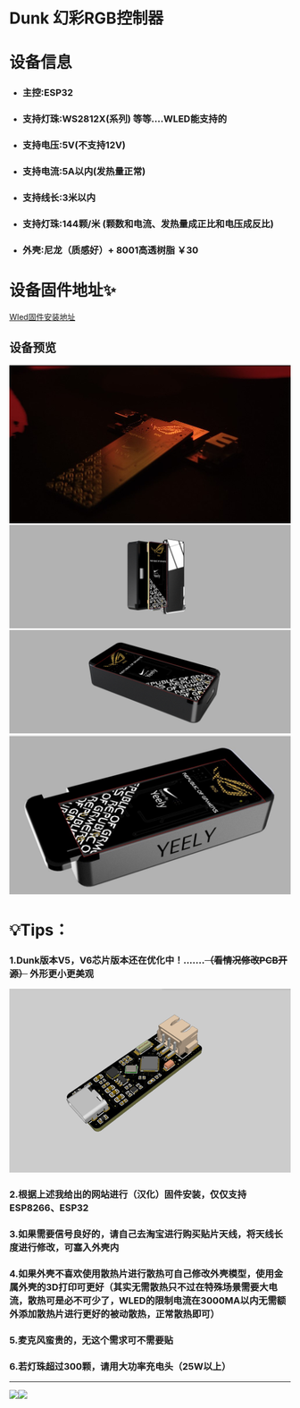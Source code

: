 # Dunk 幻彩RGB控制器



# 设备信息

- ### 主控∶ESP32

- ### 支持灯珠∶WS2812X(系列) 等等....WLED能支持的

- ### 支持电压∶5V(不支持12V)

- ### 支持电流∶5A以内(发热量正常)

- ### 支持线长∶3米以内

- ### 支持灯珠∶144颗/米 (颗数和电流、发热量成正比和电压成反比)

- ### 外壳∶尼龙（质感好）+ 8001高透树脂     ￥30

# 设备固件地址✨

[Wled固件安装地址](install.yeely.top)



## 设备预览

<img src="/1.Image/Dunk1.jpg" style="zoom: 80%;" />

<img src="/1.Image/Dunk_3DModel_Preview3.png" style="zoom: 80%;" />

<img src="/1.Image/Dunk_3DModel_Preview2.png" style="zoom: 80%;" />

<img src="/1.Image/Dunk_3DModel_Preview.jpg" style="zoom: 80%;" />









# 💡Tips：

### 1.Dunk版本V5，V6芯片版本还在优化中！.......~~（看情况修改PCB开源）~~ 外形更小更美观

<img src="/1.Image/DunkV6.png" style="zoom: 80%;" />

### 2.根据上述我给出的网站进行（汉化）固件安装，仅仅支持ESP8266、ESP32

###  3.如果需要信号良好的，请自己去淘宝进行购买贴片天线，将天线长度进行修改，可塞入外壳内

###  4.如果外壳不喜欢使用散热片进行散热可自己修改外壳模型，使用金属外壳的3D打印可更好（其实无需散热只不过在特殊场景需要大电流，散热可是必不可少了，WLED的限制电流在3000MA以内无需额外添加散热片进行更好的被动散热，正常散热即可）

### 5.麦克风蛮贵的，无这个需求可不需要贴

### 6.若灯珠超过300颗，请用大功率充电头（25W以上）

------

<a href="https://github.com/Aircoookie/WLED"><img src="https://img.shields.io/badge/app-wled-blue.svg?style=flat-square"></a><a href="https://github.com/Aircoookie/WLED/blob/main/LICENSE"><img src="https://img.shields.io/github/license/Aircoookie/wled?color=blue&style=flat-square"></a>

